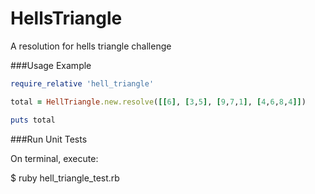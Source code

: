 # HellsTriangle
A resolution for hells triangle challenge

###Usage Example

```ruby
require_relative 'hell_triangle'

total = HellTriangle.new.resolve([[6], [3,5], [9,7,1], [4,6,8,4]])

puts total
```

###Run Unit Tests

On terminal, execute:

$ ruby hell_triangle_test.rb